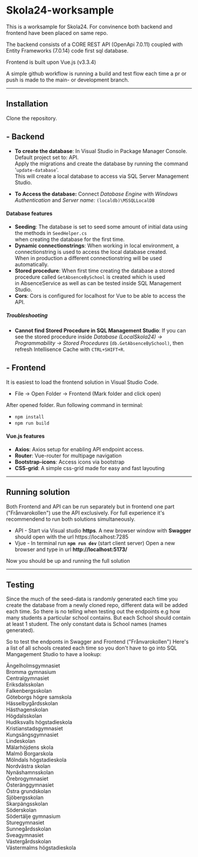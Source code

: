 # Skola24-worksample
This is a worksample for Skola24.
For convinence both backend and frontend have been placed on same repo.

The backend consists of a CORE REST API (OpenApi 7.0.11) coupled with Entity Frameworks (7.0.14) code first sql database.

Frontend is built upon Vue.js (v3.3.4)

A simple github workflow is running a build and test flow each time a pr or push is made to the main- or development branch.

---
## Installation
Clone the repository.


## - Backend
* **To create the database**: In Visual Studio in Package Manager Console. Default project set to: API.<br>
Apply the migrations and create the database by running the command '`update-database`'.<br>
This will create a local database to access via SQL Server Management Studio.

* **To Access the database:** Connect *Database Engine* with *Windows Authentication* and *Server name:* `(localdb)\MSSQLLocalDB`

#### Database features
* **Seeding**: The database is set to seed some amount of initial data using the methods in `SeedHelper.cs` <br>
when creating the database for the first time.
* **Dynamic connectionstrings**: When working in local environment, a connectionstring is used to access the local database created. <br>
When in production a different connectionstring will be used automatically.
* **Stored procedure**: When first time creating the database a stored procedure called `GetAbsenceBySchool` is created which is used<br>
in AbsenceService as well as can be tested inside SQL Management Studio.
* **Cors**: Cors is configured for localhost for Vue to be able to access the API.

##### Troubleshooting
* **Cannot find Stored Procedure in SQL Management Studio**: If you can see the stored procedure inside *Database (LocalSkola24) -> Programmability -> Stored Procedures* (`db.GetAbsenceBySchool)`, then refresh Intellisence Cache with `CTRL+SHIFT+R`.

## - Frontend
It is easiest to load the frontend solution in Visual Studio Code. 
- File -> Open Folder -> Frontend (Mark folder and click open)

After opened folder. Run following command in terminal:
* `npm install`
* `npm run build`

#### Vue.js features
* **Axios**: Axios setup for enabling API endpoint access.
* **Router**: Vue-router for multipage navigation
* **Bootstrap-icons**: Access icons via bootstrap
* **CSS-grid**: A simple css-grid made for easy and fast layouting

---
## Running solution
Both Frontend and API can be run separately but in frontend one part ("Frånvarokollen") use the API exclusively. For full experience it's recommendend to run both solutions simultaneously.
* API - Start via Visual studio **https**. A new browser window with **Swagger** should open with the url https://localhost:7285
* Vjue - In terminal run **`npm run dev`** (start client server) Open a new browser and type in url **http://localhost:5173/**

Now you should be up and running the full solution

---
## Testing
Since the much of the seed-data is randomly generated each time you create the database from a newly cloned repo, different data will be added each time. So there is no telling when testing out the endpoints e.g how many students a particular school contains. But each School should contain at least 1 student.
The only constant data is School names (names generated).

So to test the endponts in Swagger and Frontend ("Frånvarokollen")
Here's a list of all schools created each time so you don't have to go into SQL Mangagement Studio to have a lookup:

Ängelholmsgymnasiet<br>
Bromma gymnasium<br>
Centralgymnasiet<br>
Eriksdalsskolan<br>
Falkenbergsskolan<br>
Göteborgs högre samskola<br>
Hässelbygårdsskolan<br>
Hästhagenskolan<br>
Högdalsskolan<br>
Hudiksvalls högstadieskola<br>
Kristianstadsgymnasiet<br>
Kungsängsgymnasiet<br>
Lindeskolan<br>
Mälarhöjdens skola<br>
Malmö Borgarskola<br>
Mölndals högstadieskola<br>
Nordvästra skolan<br>
Nynäshamnsskolan<br>
Örebrogymnasiet<br>
Österänggymnasiet<br>
Östra grundskolan<br>
Sjöbergsskolan<br>
Skarpängsskolan<br>
Söderskolan<br>
Södertälje gymnasium<br>
Sturegymnasiet<br>
Sunnegårdsskolan<br>
Sveagymnasiet<br>
Västergårdsskolan<br>
Västermalms högstadieskola<br>
